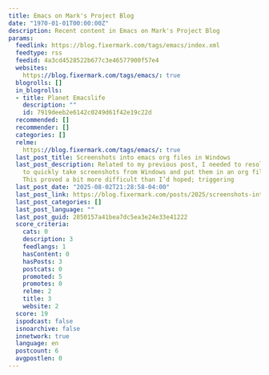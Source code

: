 ```yaml
---
title: Emacs on Mark's Project Blog
date: "1970-01-01T00:00:00Z"
description: Recent content in Emacs on Mark's Project Blog
params:
  feedlink: https://blog.fixermark.com/tags/emacs/index.xml
  feedtype: rss
  feedid: 4a3cd4528522b677c3e46577900f57e4
  websites:
    https://blog.fixermark.com/tags/emacs/: true
  blogrolls: []
  in_blogrolls:
  - title: Planet Emacslife
    description: ""
    id: 7919deeb2e6142c0249d61f42e19c22d
  recommended: []
  recommender: []
  categories: []
  relme:
    https://blog.fixermark.com/tags/emacs/: true
  last_post_title: Screenshots into emacs org files in Windows
  last_post_description: Related to my previous post, I needed to resolve the need
    to quickly take screenshots from Windows and put them in an org file in emacs.
    This proved a bit more difficult than I’d hoped; triggering
  last_post_date: "2025-08-02T21:28:58-04:00"
  last_post_link: https://blog.fixermark.com/posts/2025/screenshots-into-org-files-in-windows/
  last_post_categories: []
  last_post_language: ""
  last_post_guid: 2850157a41bea7dc5ea3e24e33e41222
  score_criteria:
    cats: 0
    description: 3
    feedlangs: 1
    hasContent: 0
    hasPosts: 3
    postcats: 0
    promoted: 5
    promotes: 0
    relme: 2
    title: 3
    website: 2
  score: 19
  ispodcast: false
  isnoarchive: false
  innetwork: true
  language: en
  postcount: 6
  avgpostlen: 0
---
```

